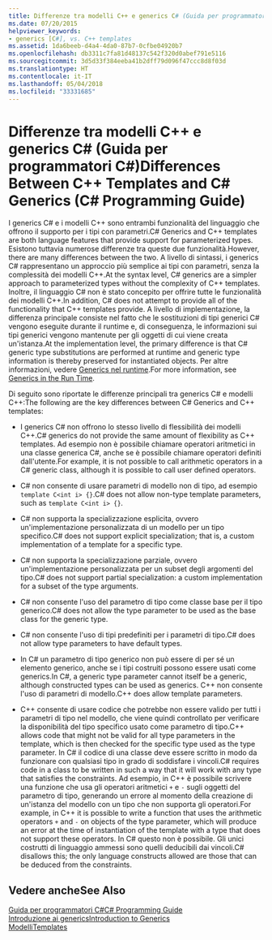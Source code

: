 ```yaml
---
title: Differenze tra modelli C++ e generics C# (Guida per programmatori C#)
ms.date: 07/20/2015
helpviewer_keywords:
- generics [C#], vs. C++ templates
ms.assetid: 1da6beeb-d4a4-4da0-87b7-0cfbe04920b7
ms.openlocfilehash: db3311c7fa81d48137c542f320d0abef791e5116
ms.sourcegitcommit: 3d5d33f384eeba41b2dff79d096f47ccc8d8f03d
ms.translationtype: HT
ms.contentlocale: it-IT
ms.lasthandoff: 05/04/2018
ms.locfileid: "33331685"
---
```

# <a name="differences-between-c-templates-and-c-generics-c-programming-guide"></a><span data-ttu-id="82aa1-102">Differenze tra modelli C++ e generics C# (Guida per programmatori C#)</span><span class="sxs-lookup"><span data-stu-id="82aa1-102">Differences Between C++ Templates and C# Generics (C# Programming Guide)</span></span>
<span data-ttu-id="82aa1-103">I generics C# e i modelli C++ sono entrambi funzionalità del linguaggio che offrono il supporto per i tipi con parametri.</span><span class="sxs-lookup"><span data-stu-id="82aa1-103">C# Generics and C++ templates are both language features that provide support for parameterized types.</span></span> <span data-ttu-id="82aa1-104">Esistono tuttavia numerose differenze tra queste due funzionalità.</span><span class="sxs-lookup"><span data-stu-id="82aa1-104">However, there are many differences between the two.</span></span> <span data-ttu-id="82aa1-105">A livello di sintassi, i generics C# rappresentano un approccio più semplice ai tipi con parametri, senza la complessità dei modelli C++.</span><span class="sxs-lookup"><span data-stu-id="82aa1-105">At the syntax level, C# generics are a simpler approach to parameterized types without the complexity of C++ templates.</span></span> <span data-ttu-id="82aa1-106">Inoltre, il linguaggio C# non è stato concepito per offrire tutte le funzionalità dei modelli C++.</span><span class="sxs-lookup"><span data-stu-id="82aa1-106">In addition, C# does not attempt to provide all of the functionality that C++ templates provide.</span></span> <span data-ttu-id="82aa1-107">A livello di implementazione, la differenza principale consiste nel fatto che le sostituzioni di tipi generici C# vengono eseguite durante il runtime e, di conseguenza, le informazioni sui tipi generici vengono mantenute per gli oggetti di cui viene creata un'istanza.</span><span class="sxs-lookup"><span data-stu-id="82aa1-107">At the implementation level, the primary difference is that C# generic type substitutions are performed at runtime and generic type information is thereby preserved for instantiated objects.</span></span> <span data-ttu-id="82aa1-108">Per altre informazioni, vedere [Generics nel runtime](../../../csharp/programming-guide/generics/generics-in-the-run-time.md).</span><span class="sxs-lookup"><span data-stu-id="82aa1-108">For more information, see [Generics in the Run Time](../../../csharp/programming-guide/generics/generics-in-the-run-time.md).</span></span>  
  
 <span data-ttu-id="82aa1-109">Di seguito sono riportate le differenze principali tra generics C# e modelli C++:</span><span class="sxs-lookup"><span data-stu-id="82aa1-109">The following are the key differences between C# Generics and C++ templates:</span></span>  
  
-   <span data-ttu-id="82aa1-110">I generics C# non offrono lo stesso livello di flessibilità dei modelli C++.</span><span class="sxs-lookup"><span data-stu-id="82aa1-110">C# generics do not provide the same amount of flexibility as C++ templates.</span></span> <span data-ttu-id="82aa1-111">Ad esempio non è possibile chiamare operatori aritmetici in una classe generica C#, anche se è possibile chiamare operatori definiti dall'utente.</span><span class="sxs-lookup"><span data-stu-id="82aa1-111">For example, it is not possible to call arithmetic operators in a C# generic class, although it is possible to call user defined operators.</span></span>  
  
-   <span data-ttu-id="82aa1-112">C# non consente di usare parametri di modello non di tipo, ad esempio `template C<int i> {}`.</span><span class="sxs-lookup"><span data-stu-id="82aa1-112">C# does not allow non-type template parameters, such as `template C<int i> {}`.</span></span>  
  
-   <span data-ttu-id="82aa1-113">C# non supporta la specializzazione esplicita, ovvero un'implementazione personalizzata di un modello per un tipo specifico.</span><span class="sxs-lookup"><span data-stu-id="82aa1-113">C# does not support explicit specialization; that is, a custom implementation of a template for a specific type.</span></span>  
  
-   <span data-ttu-id="82aa1-114">C# non supporta la specializzazione parziale, ovvero un'implementazione personalizzata per un subset degli argomenti del tipo.</span><span class="sxs-lookup"><span data-stu-id="82aa1-114">C# does not support partial specialization: a custom implementation for a subset of the type arguments.</span></span>  
  
-   <span data-ttu-id="82aa1-115">C# non consente l'uso del parametro di tipo come classe base per il tipo generico.</span><span class="sxs-lookup"><span data-stu-id="82aa1-115">C# does not allow the type parameter to be used as the base class for the generic type.</span></span>  
  
-   <span data-ttu-id="82aa1-116">C# non consente l'uso di tipi predefiniti per i parametri di tipo.</span><span class="sxs-lookup"><span data-stu-id="82aa1-116">C# does not allow type parameters to have default types.</span></span>  
  
-   <span data-ttu-id="82aa1-117">In C# un parametro di tipo generico non può essere di per sé un elemento generico, anche se i tipi costruiti possono essere usati come generics.</span><span class="sxs-lookup"><span data-stu-id="82aa1-117">In C#, a generic type parameter cannot itself be a generic, although constructed types can be used as generics.</span></span> <span data-ttu-id="82aa1-118">C++ non consente l'uso di parametri di modello.</span><span class="sxs-lookup"><span data-stu-id="82aa1-118">C++ does allow template parameters.</span></span>  
  
-   <span data-ttu-id="82aa1-119">C++ consente di usare codice che potrebbe non essere valido per tutti i parametri di tipo nel modello, che viene quindi controllato per verificare la disponibilità del tipo specifico usato come parametro di tipo.</span><span class="sxs-lookup"><span data-stu-id="82aa1-119">C++ allows code that might not be valid for all type parameters in the template, which is then checked for the specific type used as the type parameter.</span></span> <span data-ttu-id="82aa1-120">In C# il codice di una classe deve essere scritto in modo da funzionare con qualsiasi tipo in grado di soddisfare i vincoli.</span><span class="sxs-lookup"><span data-stu-id="82aa1-120">C# requires code in a class to be written in such a way that it will work with any type that satisfies the constraints.</span></span> <span data-ttu-id="82aa1-121">Ad esempio, in C++ è possibile scrivere una funzione che usa gli operatori aritmetici `+` e `-` sugli oggetti del parametro di tipo, generando un errore al momento della creazione di un'istanza del modello con un tipo che non supporta gli operatori.</span><span class="sxs-lookup"><span data-stu-id="82aa1-121">For example, in C++ it is possible to write a function that uses the arithmetic operators `+` and `-` on objects of the type parameter, which will produce an error at the time of instantiation of the template with a type that does not support these operators.</span></span> <span data-ttu-id="82aa1-122">In C# questo non è possibile. Gli unici costrutti di linguaggio ammessi sono quelli deducibili dai vincoli.</span><span class="sxs-lookup"><span data-stu-id="82aa1-122">C# disallows this; the only language constructs allowed are those that can be deduced from the constraints.</span></span>  
  
## <a name="see-also"></a><span data-ttu-id="82aa1-123">Vedere anche</span><span class="sxs-lookup"><span data-stu-id="82aa1-123">See Also</span></span>  
 [<span data-ttu-id="82aa1-124">Guida per programmatori C#</span><span class="sxs-lookup"><span data-stu-id="82aa1-124">C# Programming Guide</span></span>](../../../csharp/programming-guide/index.md)  
 [<span data-ttu-id="82aa1-125">Introduzione ai generics</span><span class="sxs-lookup"><span data-stu-id="82aa1-125">Introduction to Generics</span></span>](../../../csharp/programming-guide/generics/introduction-to-generics.md)  
 [<span data-ttu-id="82aa1-126">Modelli</span><span class="sxs-lookup"><span data-stu-id="82aa1-126">Templates</span></span>](/cpp/cpp/templates-cpp)
